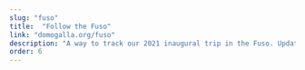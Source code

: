 ```yaml
---
slug: "fuso"
title:  "Follow the Fuso"
link: "domogalla.org/fuso"
description: "A way to track our 2021 inaugural trip in the Fuso. Updated by sending satellite messages from the Spot Device to an email. The latitude, longitude, and date are then parsed from the email and inserted into a Google Sheet. The embed Google Map then requests the sheet data in JSON."
order: 6
---
```

